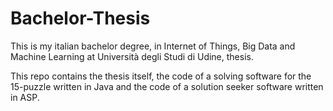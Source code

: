 # Bachelor-Thesis
This is my italian bachelor degree, in Internet of Things, Big Data and Machine Learning at Università degli Studi di Udine, thesis. 

This repo contains the thesis itself, the code of a solving software for the 15-puzzle written in Java and the code of a solution seeker software written in ASP. 
